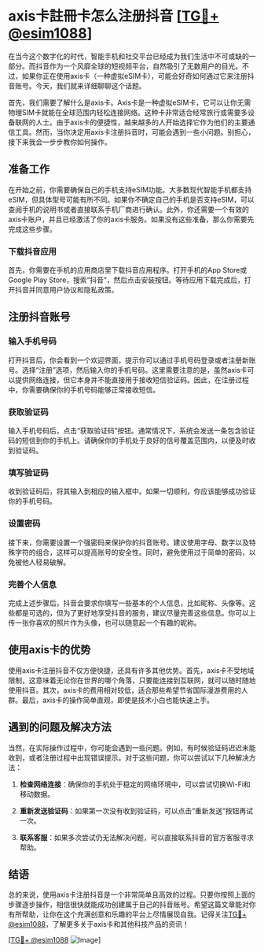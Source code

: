 # axis卡註冊卡怎么注册抖音 [[TG💪+ @esim1088](https://t.me/s/esim1088)]

在当今这个数字化的时代，智能手机和社交平台已经成为我们生活中不可或缺的一部分。而抖音作为一个风靡全球的短视频平台，自然吸引了无数用户的目光。不过，如果你正在使用axis卡（一种虚拟eSIM卡），可能会好奇如何通过它来注册抖音账号。今天，我们就来详细聊聊这个话题。

首先，我们需要了解什么是axis卡。Axis卡是一种虚拟eSIM卡，它可以让你无需物理SIM卡就能在全球范围内轻松连接网络。这种卡非常适合经常旅行或需要多设备联网的人士。由于axis卡的便捷性，越来越多的人开始选择它作为他们的主要通信工具。然而，当你决定用axis卡注册抖音时，可能会遇到一些小问题。别担心，接下来我会一步步教你如何操作。

## 准备工作

在开始之前，你需要确保自己的手机支持eSIM功能。大多数现代智能手机都支持eSIM，但具体型号可能有所不同。如果你不确定自己的手机是否支持eSIM，可以查阅手机的说明书或者直接联系手机厂商进行确认。此外，你还需要一个有效的axis卡账户，并且已经激活了你的axis卡服务。如果没有这些准备，那么你需要先完成这些步骤。

### 下载抖音应用

首先，你需要在手机的应用商店里下载抖音应用程序。打开手机的App Store或Google Play Store，搜索“抖音”，然后点击安装按钮。等待应用下载完成后，打开抖音并同意用户协议和隐私政策。

## 注册抖音账号

### 输入手机号码

打开抖音后，你会看到一个欢迎界面，提示你可以通过手机号码登录或者注册新账号。选择“注册”选项，然后输入你的手机号码。这里需要注意的是，虽然axis卡可以提供网络连接，但它本身并不能直接用于接收短信验证码。因此，在注册过程中，你需要确保你的手机号码能够正常接收短信。

### 获取验证码

输入手机号码后，点击“获取验证码”按钮。通常情况下，系统会发送一条包含验证码的短信到你的手机上。请确保你的手机处于良好的信号覆盖范围内，以便及时收到验证码。

### 填写验证码

收到验证码后，将其输入到相应的输入框中。如果一切顺利，你应该能够成功验证你的手机号码。

### 设置密码

接下来，你需要设置一个强密码来保护你的抖音账号。建议使用字母、数字以及特殊字符的组合，这样可以提高账号的安全性。同时，避免使用过于简单的密码，以免被他人轻易破解。

### 完善个人信息

完成上述步骤后，抖音会要求你填写一些基本的个人信息，比如昵称、头像等。这些都是可选的，但为了更好地享受抖音的服务，建议尽量完善这些信息。你可以上传一张你喜欢的照片作为头像，也可以随意起一个有趣的昵称。

## 使用axis卡的优势

使用axis卡注册抖音不仅方便快捷，还具有许多其他优势。首先，axis卡不受地域限制，这意味着无论你在世界的哪个角落，只要能连接到互联网，就可以随时随地使用抖音。其次，axis卡的费用相对较低，适合那些希望节省国际漫游费用的人群。最后，axis卡的操作简单直观，即使是技术小白也能快速上手。

## 遇到的问题及解决方法

当然，在实际操作过程中，你可能会遇到一些问题。例如，有时候验证码迟迟未能收到，或者注册过程中出现错误提示。对于这些问题，你可以尝试以下几种解决方法：

1. **检查网络连接**：确保你的手机处于稳定的网络环境中，可以尝试切换Wi-Fi和移动数据。
   
2. **重新发送验证码**：如果第一次没有收到验证码，可以点击“重新发送”按钮再试一次。
   
3. **联系客服**：如果多次尝试仍无法解决问题，可以直接联系抖音的官方客服寻求帮助。

## 结语

总的来说，使用axis卡注册抖音是一个非常简单且高效的过程。只要你按照上面的步骤逐步操作，相信很快就能成功创建属于自己的抖音账号。希望这篇文章能对你有所帮助，让你在这个充满创意和乐趣的平台上尽情展现自我。记得关注[TG💪+ @esim1088](https://t.me/s/esim1088)，了解更多关于axis卡和其他科技产品的资讯！

[[TG💪+ @esim1088](https://t.me/s/esim1088) ![Image](https://i.postimg.cc/4NQfJmqS/Snipaste-2025-05-13-00-14-12.png)]
